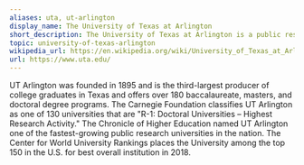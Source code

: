 ```yaml
---
aliases: uta, ut-arlington
display_name: The University of Texas at Arlington
short_description: The University of Texas at Arlington is a public research university located in Arlington, Texas, United States.
topic: university-of-texas-arlington
wikipedia_url: https://en.wikipedia.org/wiki/University_of_Texas_at_Arlington
url: https://www.uta.edu/
---
```

UT Arlington was founded in 1895 and is the third-largest producer of college graduates in Texas and offers over 180 baccalaureate, masters, and doctoral degree programs. The Carnegie Foundation classifies UT Arlington as one of 130 universities that are "R-1: Doctoral Universities – Highest Research Activity." The Chronicle of Higher Education named UT Arlington one of the fastest-growing public research universities in the nation. The Center for World University Rankings places the University among the top 150 in the U.S. for best overall institution in 2018.
